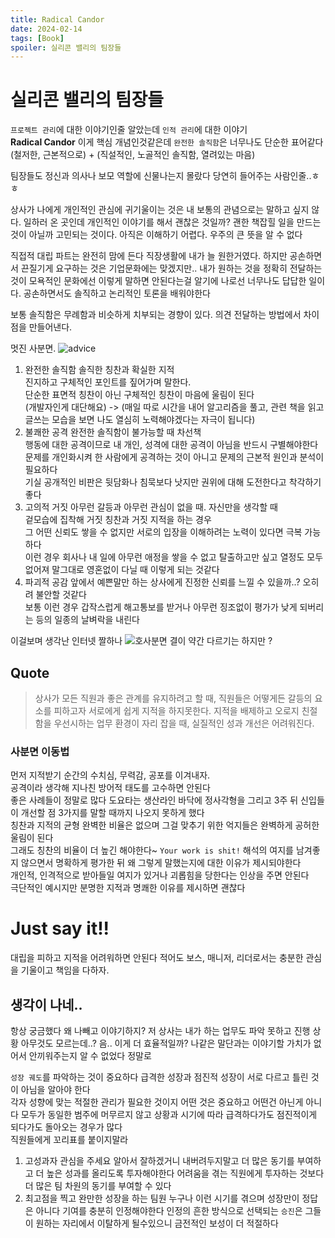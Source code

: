 ```yaml
---
title: Radical Candor
date: 2024-02-14
tags: [Book]
spoiler: 실리콘 밸리의 팀장들
---
```


# 실리콘 밸리의 팀장들  
`프로젝트 관리`에 대한 이야기인줄 알았는데 `인적 관리`에 대한 이야기  
**Radical Candor** 이게 핵심 개념인것같은데 `완전한 솔직함`은 너무나도 단순한 표어같다  
(철저한, 근본적으로) + (직설적인, 노골적인 솔직함, 열려있는 마음)  


팀장들도 정신과 의사나 보모 역할에 신물나는지 몰랐다 당연히 들어주는 사람인줄..ㅎㅎ  


상사가 나에게 개인적인 관심에 귀기울이는 것은 내 보통의 관념으로는 말하고 싶지 않다. 일하러 온 곳인데 개인적인 이야기를 해서 괜찮은 것일까? 괜한 책잡힐 일을 만드는 것이 아닐까 고민되는 것이다. 아직은 이해하기 어렵다. 우주의 큰 뜻을 알 수 없다  

직접적 대립 파트는 완전히 맘에 든다 직장생활에 내가 늘 원한거였다. 하지만 공손하면서 끈질기게 요구하는 것은 기업문화에는 맞겠지만.. 내가 원하는 것을 정확히 전달하는 것이 모욕적인 문화에선 이렇게 말하면 안된다는걸 알기에 나로선 너무나도 답답한 일이다. 공손하면서도 솔직하고 논리적인 토론을 배워야한다  

보통 솔직함은 무례함과 비슷하게 치부되는 경향이 있다. 의견 전달하는 방법에서 차이점을 만들어낸다.  



멋진 사분면.
![advice](../assets/image/radical-candor/advice.png)
1. 완전한 솔직함
    솔직한 칭찬과 확실한 지적  
    진지하고 구체적인 포인트를 짚어가며 말한다.  
    단순한 표면적 칭찬이 아닌 구체적인 칭찬이 마음에 울림이 된다  
    (개발자인게 대단해요) -> (매일 따로 시간을 내어 알고리즘을 풀고, 관련 책을 읽고 글쓰는 모습을 보면 나도 열심히 노력해야겠다는 자극이 됩니다)
1. 불쾌한 공격
    완전한 솔직함이 불가능할 때 차선책  
    행동에 대한 공격이므로 내 개인, 성격에 대한 공격이 아님을 반드시 구별해야한다  
    문제를 개인화시켜 한 사람에게 공격하는 것이 아니고 문제의 근본적 원인과 분석이 필요하다  
    기실 공개적인 비판은 뒷담화나 침묵보다 낫지만 권위에 대해 도전한다고 착각하기 좋다
1. 고의적 거짓
    아무런 갈등과 아무런 관심이 없을 때. 자신만을 생각할 때  
    겉모습에 집착해 거짓 칭찬과 거짓 지적을 하는 경우  
    그 어떤 신뢰도 쌓을 수 없지만 서로의 입장을 이해하려는 노력이 있다면 극복 가능하다  
    이런 경우 회사나 내 일에 아무런 애정을 쌓을 수 없고 탈출하고만 싶고 열정도 모두 없어져 말그대로 영혼없이 다닐 때 이렇게 되는 것같다
1. 파괴적 공감
    앞에서 예쁜말만 하는 상사에게 진정한 신뢰를 느낄 수 있을까..? 오히려 불안할 것같다  
    보통 이런 경우 갑작스럽게 해고통보를 받거나 아무런 징조없이 평가가 낮게 되버리는 등의 일종의 날벼락을 내린다  

이걸보며 생각난 인터넷 짤하나
![호사분면](../assets/image/radical-candor/hohoho.png)
결이 약간 다르기는 하지만 ?


## Quote
> 상사가 모든 직원과 좋은 관계를 유지하려고 할 때, 직원들은 어떻게든 갈등의 요소를 피하고자 서로에게 쉽게 지적을 하지못한다. 지적을 배제하고 오로지 친절함을 우선시하는 업무 환경이 자리 잡을 때, 실질적인 성과 개선은 어려워진다.

### 사분면 이동법
먼저 지적받기
    순간의 수치심, 무력감, 공포를 이겨내자.  
    공격이라 생각해 지나친 방어적 태도를 고수하면 안된다  
    좋은 사례들이 정말로 많다
        도요타는 생산라인 바닥에 정사각형을 그리고 3주 뒤 신입들이 개선할 점 3가지를 말할 때까지 나오지 못하게 했다  
칭찬과 지적의 균형
    완벽한 비율은 없으며 그걸 맞추기 위한 억지들은 완벽하게 공허한 울림이 된다  
    그래도 칭찬의 비율이 더 높긴 해야한다~
`Your work is shit!`
    해석의 여지를 남겨좋지 않으면서 명확하게 평가한 뒤 왜 그렇게 말했는지에 대한 이유가 제시되야한다  
    개인적, 인격적으로 받아들일 여지가 있거나 괴롭힘을 당한다는 인상을 주면 안된다  
    극단적인 예시지만 분명한 지적과 명쾌한 이유를 제시하면 괜찮다

# Just say it!!
대립을 피하고 지적을 어려워하면 안된다 적어도 보스, 매니저, 리더로서는
충분한 관심을 기울이고 책임을 다하자.

## 생각이 나네..
항상 궁금했다 왜 나빼고 이야기하지? 저 상사는 내가 하는 업무도 파악 못하고 진행 상황 아무것도 모르는데..?
음.. 이게 더 효율적일까? 나같은 말단과는 이야기할 가치가 없어서 안끼워주는지 알 수 없었다 정말로

`성장 궤도`를 파악하는 것이 중요하다
급격한 성장과 점진적 성장이 서로 다르고 틀린 것이 아님을 알아야 한다  
각자 성향에 맞는 적절한 관리가 필요한 것이지 어떤 것은 중요하고 어떤건 아닌게 아니다
모두가 동일한 범주에 머무르지 않고 상황과 시기에 따라 급격하다가도 점진적이게 되다가도 돌아오는 경우가 많다  
직원들에게 꼬리표를 붙이지말라

1. 고성과자
    관심을 주세요
    알아서 잘하겠거니 내버려두지말고 더 많은 동기를 부여하고 더 높은 성과를 올리도록 투자해야한다
    어려움을 겪는 직원에게 투자하는 것보다 더 많은 팀 차원의 동기를 부여할 수 있다
1. 최고점을 찍고 완만한 성장을 하는 팀원
    누구나 이런 시기를 겪으며 성장만이 정답은 아니다
    기여를 충분히 인정해야한다
    인정의 흔한 방식으로 선택되는 `승진`은 그들이 원하는 자리에서 이탈하게 될수있으니 금전적인 보성이 더 적절하다
